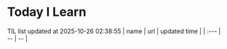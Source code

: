 # Today I Learn 
TIL list updated at 2025-10-26 02:38:55
| name | url | updated time |
| :--- | -- | -- |
